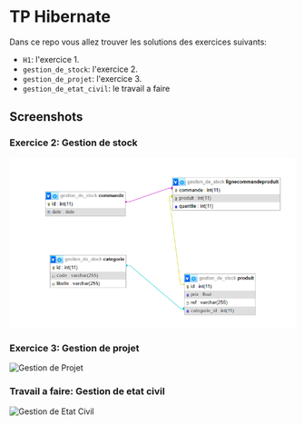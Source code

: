 # TP Hibernate 

Dans ce repo vous allez trouver les solutions des exercices suivants:

- `H1`: l'exercice 1.
- `gestion_de_stock`: l'exercice 2.
- `gestion_de_projet`: l'exercice 3.
- `gestion_de_etat_civil`: le travail a faire 


## Screenshots

###  Exercice 2: Gestion de stock

![Gestion de Stock](./assets/gestion_de_stock.png)


###  Exercice 3: Gestion de projet

![Gestion de Projet](./assets/gestion_de_projet.png.png)


###  Travail a faire: Gestion de etat civil

![Gestion de Etat Civil](./assets/gestion_de_etat_civil.png.png)